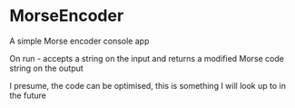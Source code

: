 # MorseEncoder
A simple Morse encoder console app

On run - accepts a string on the input and returns a modified Morse code string on the output

I presume, the code can be optimised, this is something I will look up to in the future
